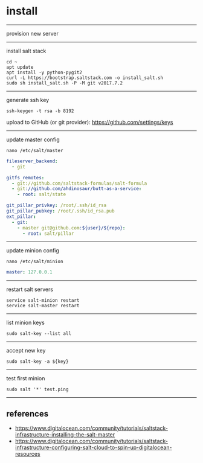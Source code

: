 # install

---

provision new server

---

install salt stack

```shell
cd ~
apt update
apt install -y python-pygit2
curl -L https://bootstrap.saltstack.com -o install_salt.sh
sudo sh install_salt.sh -P -M git v2017.7.2
```

---

generate ssh key

```shell
ssh-keygen -t rsa -b 8192
```

upload to GitHub (or git provider): https://github.com/settings/keys

---

update master config

```shell
nano /etc/salt/master
```

```yaml
fileserver_backend:
  - git

gitfs_remotes:
  - git://github.com/saltstack-formulas/salt-formula
  - git://github.com/ahdinosaur/butt-as-a-service:
    - root: salt/state

git_pillar_privkey: /root/.ssh/id_rsa
git_pillar_pubkey: /root/.ssh/id_rsa.pub
ext_pillar:
  - git:
    - master git@github.com:${user}/${repo}:
      - root: salt/pillar
```

---

update minion config

```shell
nano /etc/salt/minion
```

```yml
master: 127.0.0.1
```

---

restart salt servers

```shell
service salt-minion restart
service salt-master restart
```

---

list minion keys

```shell
sudo salt-key --list all
```

---

accept new key

```shell
sudo salt-key -a ${key}
```

---

test first minion

```shell
sudo salt '*' test.ping
```

---

## references

- https://www.digitalocean.com/community/tutorials/saltstack-infrastructure-installing-the-salt-master
- https://www.digitalocean.com/community/tutorials/saltstack-infrastructure-configuring-salt-cloud-to-spin-up-digitalocean-resources
